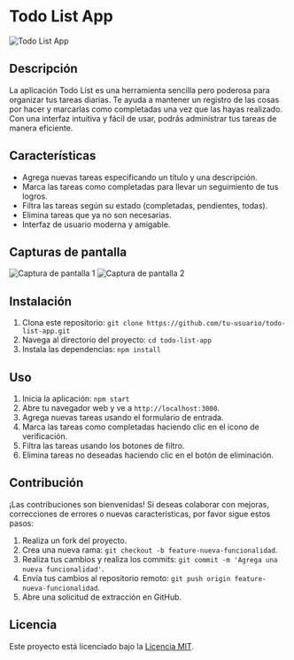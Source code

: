 # Todo List App

![Todo List App](todo-app-screenshot.png)

## Descripción
La aplicación Todo List es una herramienta sencilla pero poderosa para organizar tus tareas diarias. Te ayuda a mantener un registro de las cosas por hacer y marcarlas como completadas una vez que las hayas realizado. Con una interfaz intuitiva y fácil de usar, podrás administrar tus tareas de manera eficiente.

## Características

- Agrega nuevas tareas especificando un título y una descripción.
- Marca las tareas como completadas para llevar un seguimiento de tus logros.
- Filtra las tareas según su estado (completadas, pendientes, todas).
- Elimina tareas que ya no son necesarias.
- Interfaz de usuario moderna y amigable.

## Capturas de pantalla

![Captura de pantalla 1](screenshot1.png)
![Captura de pantalla 2](screenshot2.png)

## Instalación

1. Clona este repositorio: `git clone https://github.com/tu-usuario/todo-list-app.git`
2. Navega al directorio del proyecto: `cd todo-list-app`
3. Instala las dependencias: `npm install`

## Uso

1. Inicia la aplicación: `npm start`
2. Abre tu navegador web y ve a `http://localhost:3000`.
3. Agrega nuevas tareas usando el formulario de entrada.
4. Marca las tareas como completadas haciendo clic en el icono de verificación.
5. Filtra las tareas usando los botones de filtro.
6. Elimina tareas no deseadas haciendo clic en el botón de eliminación.

## Contribución

¡Las contribuciones son bienvenidas! Si deseas colaborar con mejoras, correcciones de errores o nuevas características, por favor sigue estos pasos:

1. Realiza un fork del proyecto.
2. Crea una nueva rama: `git checkout -b feature-nueva-funcionalidad`.
3. Realiza tus cambios y realiza los commits: `git commit -m 'Agrega una nueva funcionalidad'`.
4. Envía tus cambios al repositorio remoto: `git push origin feature-nueva-funcionalidad`.
5. Abre una solicitud de extracción en GitHub.

## Licencia

Este proyecto está licenciado bajo la [Licencia MIT](LICENSE).
